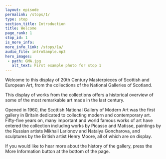 ```yaml
---
layout: episode
permalink: /stops/1/
type: stop
section_title: Introduction
title: Welcome
page_rank: 1
stop_id: 1
is_more_info:
more_info_link: /stops/1a/
audio_file: introSample.mp3
hero_images:
 - path: GMA.jpg
   alt_text: First example photo for stop 1
---
```


Welcome to this display of 20th Century Masterpieces of Scottish and European Art, from the collections of the National Galleries of Scotland.

This display of works from the collections offers a historical overview of some of the most remarkable art made in the last century.

Opened in 1960, the Scottish National Gallery of Modern Art was the first gallery in Britain dedicated to collecting modern and contemporary art.  Fifty-five years on, many important and world famous works of art have entered the collection including works by Picasso and Matisse, paintings by the Russian artists Mikhail Larionov and Natalya Goncharova, and sculptures by the British artist Henry Moore, all of which are on display.

If you would like to hear more about the history of the gallery, press the More Information button at the bottom of the page.
